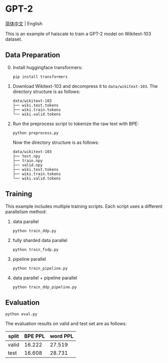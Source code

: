 
# GPT-2

[简体中文](README.md) | English

This is an example of haiscale to train a GPT-2 model on Wikitext-103 dataset.

## Data Preparation

0. Install huggingface transformers:

    ```
    pip install transformers
    ```

1. Download Wikitext-103 and decompress it to `data/wikitext-103`. The directory structure is as follows:

    ```
    data/wikitext-103
    ├── wiki.test.tokens
    ├── wiki.train.tokens
    └── wiki.valid.tokens
    ```

2. Run the preprocess script to tokenize the raw text with BPE:

    ```
    python preprocess.py
    ```

    Now the directory structure is as follows:

    ```
    data/wikitext-103
    ├── test.npy
    ├── train.npy
    ├── valid.npy
    ├── wiki.test.tokens
    ├── wiki.train.tokens
    └── wiki.valid.tokens
    ```

## Training

This example includes multiple training scripts. Each script uses a different parallelism method:

1. data parallel

    ```
    python train_ddp.py
    ```

2. fully sharded data parallel

    ```
    python train_fsdp.py
    ```

3. pipeline parallel

    ```
    python train_pipeline.py
    ```

4. data parallel + pipeline parallel

    ```
    python train_ddp_pipeline.py
    ```

## Evaluation

```
python eval.py
```

The evaluation results on valid and test set are as follows:

| split    | BPE PPL  | word PPL  |
|----------|----------|-----------|
| valid    | 16.222   | 27.519    |
| test     | 16.608   | 28.731    |

